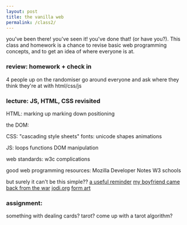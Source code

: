 ```yaml
---
layout: post
title: the vanilla web
permalink: /class2/
---
```


you've been there! you've seen it! you've done that! (or have you?). This class and homework is a chance to revise basic web programming concepts, and to get an idea of where everyone is at.

### review: homework + check in

4 people up on the randomiser
go around everyone and ask where they think they're at with html/css/js

### lecture: JS, HTML, CSS revisited

HTML:
marking up
marking down
positioning

the DOM:

CSS:
"cascading style sheets"
fonts:
unicode
shapes
animations

JS:
loops
functions
DOM manipulation

web standards:
w3c
complications

good web programming resources:
Mozilla Developer Notes
W3 schools

but surely it can't be this simple??
[a useful reminder](http://motherfuckingwebsite.com)
[my boyfriend came back from the war](http://www.teleportacia.org/war/)
[jodi.org](http://wwww.jodi.org)
[form art](https://sites.rhizome.org/anthology/form-art-competition.html)

### assignment:
something with dealing cards? tarot? come up with a tarot algorithm?